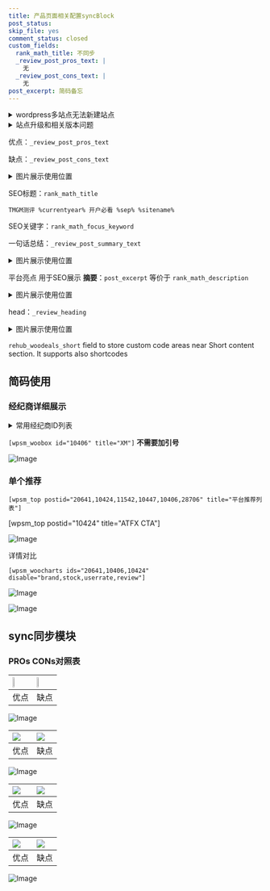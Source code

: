 ```yaml
---
title: 产品页面相关配置syncBlock
post_status: 
skip_file: yes
comment_status: closed
custom_fields:
  rank_math_title: 不同步
  _review_post_pros_text: |
    无
  _review_post_cons_text: |
    无
post_excerpt: 简码备忘
---
```

<details><summary>wordpress多站点无法新建站点</summary>

<li>和报错需要清理cookies一样的原因</li>
<li>wp-config.php里面<code>define( 'SUBDOMAIN_INSTALL', false );//子域名安装</code></li>
<li>新建子站点是用<code>define( 'SUBDOMAIN_INSTALL', true);//子域名安装</code> 完成以后，改成<code>false</code></li>
</details>

<details><summary>站点升级和相关版本问题</summary>

<p>wordpress：5.9.9
woocommerce：7.5.1
出现问题的地方：主题选项里面>><strong>Product layout >>compact style</strong></p>
<p>如何出现没有用过的字段 导致无法保存。先导出配置 然后进行修改，后面再次恢复即可。</p>
<p>出现部分字段无法显示时，需要返回默认布局后，对产品进行保存就好了。</p>
<p></p>
</details>

优点：`_review_post_pros_text`

缺点：`_review_post_cons_text`

<details><summary>图片展示使用位置</summary>

<img src="https://prod-files-secure.s3.us-west-2.amazonaws.com/39ed1227-6d7d-4570-be36-9ccd4a2c4241/f51d3d83-55d4-4bdf-9604-f37ec77ab556/Untitled.png?X-Amz-Algorithm=AWS4-HMAC-SHA256&X-Amz-Content-Sha256=UNSIGNED-PAYLOAD&X-Amz-Credential=ASIAZI2LB4662VNVB2LF%2F20250929%2Fus-west-2%2Fs3%2Faws4_request&X-Amz-Date=20250929T045519Z&X-Amz-Expires=3600&X-Amz-Security-Token=IQoJb3JpZ2luX2VjEEEaCXVzLXdlc3QtMiJGMEQCIAxN8QUbT4tUSZLlEj0%2F8SvFbOgoTwmz6TwIB%2BlWAaeQAiBvEjCwYzeJdYn7oUWgWv%2FXoqf7hrjXZ3LuoI1VS2HN9SqIBAjK%2F%2F%2F%2F%2F%2F%2F%2F%2F%2F8BEAAaDDYzNzQyMzE4MzgwNSIMSyfkMOupWglOdat6KtwDg0lfrztDEYzd3QWDnNwHJIkwiyANWXoG6phmIGJf0beehrL8ZpQ8rkO08%2FND5fw%2Fl%2FqOPkYssG18cIP2nW6KzT8tXJ5nwVYxPMBpj%2B0lPKqvTH%2BS%2FPcNIJOjCDvPAl00tVvWGoqwvW4iBtA19XbAqlj%2B9oYRlXZReSB%2B3I97hdgL1KcdcDuSBCLV3H2C2COcv5uYA8egqZcfAcTIXQgi0%2BENMLimNmT9IEIRHZK6tfbjItSV7J15DA5OnYKPmVetTfjanQpqff6jAZ0UACfLIgL2YfUBQa0Ir9EnyuNUmlX3eJ6TpVv0fNZbS%2FoDioK1uA%2BL3uePb1rXeDlUcK3FYlWts0vPVkbxM0GYR%2B7wypCojkvCFrUw4Q9YJKkPsBWFkkB3Xs7T1JqQ6LFVHzClBcHuLfxrGMRBETOnASWje8VakSHZSz07gW0B0OyCklYXUTyGeQ7FoxF4v9Vlkb8FwHicqsGaA75u1ZToeKduhjzYM9QV7P6MwYLnpWpc%2BvSOZLqHmwW65vjRvViPnKcYNSBeQbt0vh17bQcDDlnfQMaN6B7Jr229j7tI6JN2vgfrHDo9kqF4oYlJQS7lmBYBoqk0NzUFdGlPqNKuDvYTzg7b%2ByrhlAZ8tXk44pUwgKvnxgY6pgGYcCgwt0yQPB5uR6anlg8HNjbMTrg5qcaZZwjbC%2FmJspJuGcZ%2FSllA8WOU9xAX5xPabmmjm87nTppDpTvbkac%2B3r0QoQIT%2BzUh3zEv77K8aVPXSlHYuhdFHtSgyFZvVhrSOkiPDEjVEygg3lIGHl%2BBtOLWmGKLDQ%2F6SNK8PFINyrMErCbeiG1xhSbrgQT%2F4UG%2FQIBOXCZ3LJ8w%2FM2i3t0UD%2BS3afvt&X-Amz-Signature=76e08517afa3deaaae70639f0a99c26098d733e385e8ead7d4edf4e8297ed028&X-Amz-SignedHeaders=host&x-amz-checksum-mode=ENABLED&x-id=GetObject" alt="Image">
</details>

SEO标题：`rank_math_title`

`TMGM测评 %currentyear% 开户必看 %sep% %sitename%`

SEO关键字：`rank_math_focus_keyword`

一句话总结：`_review_post_summary_text`

<details><summary>图片展示使用位置</summary>

<img src="https://prod-files-secure.s3.us-west-2.amazonaws.com/39ed1227-6d7d-4570-be36-9ccd4a2c4241/4b96a922-296c-4f4e-8630-d1c870cbce01/Untitled.png?X-Amz-Algorithm=AWS4-HMAC-SHA256&X-Amz-Content-Sha256=UNSIGNED-PAYLOAD&X-Amz-Credential=ASIAZI2LB4665ML73H2E%2F20250929%2Fus-west-2%2Fs3%2Faws4_request&X-Amz-Date=20250929T045519Z&X-Amz-Expires=3600&X-Amz-Security-Token=IQoJb3JpZ2luX2VjEEEaCXVzLXdlc3QtMiJIMEYCIQCgnjVH%2FIpFX7GfE%2B5392%2FN5VRbuTbG6j3OXt7mkszrfgIhAJd%2BbsCUrqYQp6IlnZJgCSIVmkrZdCoIWAb6BsAk4xMZKogECMr%2F%2F%2F%2F%2F%2F%2F%2F%2F%2FwEQABoMNjM3NDIzMTgzODA1Igzo4UxVl0gTo2OY8x4q3AOi%2FVkGoXyb3OVZKbNQtJ9FtWBrpfz%2Bn3yWfcJdvXbHZoBJO5cAvXKJNwwZjqytqJUMvgQVVAIXz%2FCe2KoufGLNEwIYYvZh3hKA6PctcKozLrIdVNiv7UvBtx%2BPxUJXSwD4rQGewK9s%2BgMG8liO74nAtn%2B8n4CoE9JwXo58EdaVbfuTfBVbbthzjEG9VDd1M3x0yPKdutIlAIaRa3pJnCvLz0dMm%2BPX%2F9x8Mwm8XABHD%2Boip%2Ff%2FHIEX%2BRAuaq8SQqUY1G4q4qJHS2nFvkO%2Bs8i329ovCRQrD9tNkP6zDusv9oRIqEjBplCMGNs9Vk3Wzf8%2B5mKoNKhDict4Y4q1rddipzW781SA6JrzXWCyr132a9l%2Ba9me0joxDBrA4fLNX4SnX2FPSSu%2BgIMqWWZMr3NlHaU6I3GoiWvOHMO%2FNRTeTVMV7vZ9MloR3DGw4Xg6gbqTBs50%2B91dCCRwgKuWyGT9%2BjtvY4F3KGG0tgLtifiXEhOAYKsZEWhxB2WfR7%2FBWOSO2kEg5aQuChiD9qfCX8KbXme0ZmpH70UHbo18J7Z2KiyQTzcdzjBux7CyCi2SXklIpOK6d3en2jNu7Nx7yrWIqfdz7IIrQb4hy4q7kVtcU4ttpd6B7klV%2BJaTgzCwqufGBjqkAYAj9eXt1SKGvfR3o%2BGs6QmIpfrrsxxD4tlJtWow8yNhuZpys6iLDZ6xVBbrizYtEmIqyFREzRw8eGNHlejqwtOpnwIe5OICnFILmby8wLmnXZyJ%2BwsQP%2BlMj9m1w%2Bn8tRwBSGfN%2Bmb%2FbPs6zybOoWPJxG%2F0OAae7QZU9TECMGnqtSkHLahMHUOSHlBgPK80o%2FdQ6T%2BVQ0s9nmd3n6ZCmLlKrOwv&X-Amz-Signature=890d4471489c989f3d03c9ae36016e41eab78eace72d43eb9fc53d72f205965a&X-Amz-SignedHeaders=host&x-amz-checksum-mode=ENABLED&x-id=GetObject" alt="Image">
</details>

平台亮点 用于SEO展示 **摘要**：`post_excerpt`  等价于 `rank_math_description`

<details><summary>图片展示使用位置</summary>

<img src="https://prod-files-secure.s3.us-west-2.amazonaws.com/39ed1227-6d7d-4570-be36-9ccd4a2c4241/1ee11f63-b60a-4dfe-a7a7-d58ff23b5d88/Untitled.png?X-Amz-Algorithm=AWS4-HMAC-SHA256&X-Amz-Content-Sha256=UNSIGNED-PAYLOAD&X-Amz-Credential=ASIAZI2LB466SBGYCE4F%2F20250929%2Fus-west-2%2Fs3%2Faws4_request&X-Amz-Date=20250929T045520Z&X-Amz-Expires=3600&X-Amz-Security-Token=IQoJb3JpZ2luX2VjEEEaCXVzLXdlc3QtMiJHMEUCIQCGWVZQuEiM9KVdDPW7rdsDWDwiCGj6MGFAsaoZO%2FXumQIgTj0ynub5hVFBGbyrKKHJYdQvtWI6NEJonsDuHZNFKHYqiAQIyv%2F%2F%2F%2F%2F%2F%2F%2F%2F%2FARAAGgw2Mzc0MjMxODM4MDUiDPMfGPNUR0WyT59KACrcA8J6EZgOny0tMpTu9w1o2HhMzxYOHGwBpqNNb1%2BD2LfWY12qTPO4Ww4Wmn9RvjZujC7AiCmxPxrzxDhFLHpeZtcDA4TuwAGaV13tkOXWjG7Yjybk5RHkuK5f7072glJvdAbFvZirq2lNdsWWDo%2Bqyznq5%2BIhRa5VVDbnZIEDJk5zrxgZDwgigbjMFvlh4FgW8zMoz8ZOfJIsW3uatPJdmeBmXKyJFnfxNSjKrZcifdChnxnjRXDLx6hz6FttgYXU2G13RqYoHXc7FjxscdOh2lKnRRrauu9rfIAe1Mzvz5fOYCtZG4Mlq87ojrRUCPUkNhYRmHdlWi58EfjbO2zLxTIG5qH7nCj8ppS9U2VCH0yPjpiTVBOaUXI%2FRDJjLrHbnPtKQd84mBtia89aEYrBABTDVgetfwMauDKs3vQSoDtafVQlH8FjDfUZfwlfX2q5CEwFEzZJtqbJLARPzTlPGf0LSPHwf3NaUCFuLuO8DZxfb4b14d7tJoZfsC8nZp53LPnBE%2F3E15pGzdPy7tx%2FfsRwTW9pR87xtZP5Oss%2Fr4oc%2F%2FBjARA0lZpyf3t5PAGwZlwzD4ZapKA1HHJ5EsYR5F%2FwJ6N9OW8KH148inD8WeBSE9wTZaBDTnXqMWCwMI2r58YGOqUBZZTbgR4jCNhd8HKm1va2V%2BiXJK%2BZE0AFZHIHutvS%2FFhxJdKNRTLXKrob%2F%2B7lexaaW55T0izv8oQwXjj7VYmPlxQY3f0nrCa6CVDILBnwBaeTz%2F7KpWsr3ocQ6B%2FUYEjUW4WAuk3mUQmp6VBAXeR9hHL54nQhVTuuZv56sMhf3SCn5L%2F5u1OLNuCW6%2FUYhOCffzfQw9h%2Fk9fvEQo3%2F14PillrGQMK&X-Amz-Signature=6ab315e2f99e96edcf5221a3176e4e0fdc1d80ab19e419095aabbdfd443871cf&X-Amz-SignedHeaders=host&x-amz-checksum-mode=ENABLED&x-id=GetObject" alt="Image">
<img src="https://prod-files-secure.s3.us-west-2.amazonaws.com/39ed1227-6d7d-4570-be36-9ccd4a2c4241/ad4118b5-78d8-4fbe-801e-3b29b5d99c01/Untitled.png?X-Amz-Algorithm=AWS4-HMAC-SHA256&X-Amz-Content-Sha256=UNSIGNED-PAYLOAD&X-Amz-Credential=ASIAZI2LB466SBGYCE4F%2F20250929%2Fus-west-2%2Fs3%2Faws4_request&X-Amz-Date=20250929T045520Z&X-Amz-Expires=3600&X-Amz-Security-Token=IQoJb3JpZ2luX2VjEEEaCXVzLXdlc3QtMiJHMEUCIQCGWVZQuEiM9KVdDPW7rdsDWDwiCGj6MGFAsaoZO%2FXumQIgTj0ynub5hVFBGbyrKKHJYdQvtWI6NEJonsDuHZNFKHYqiAQIyv%2F%2F%2F%2F%2F%2F%2F%2F%2F%2FARAAGgw2Mzc0MjMxODM4MDUiDPMfGPNUR0WyT59KACrcA8J6EZgOny0tMpTu9w1o2HhMzxYOHGwBpqNNb1%2BD2LfWY12qTPO4Ww4Wmn9RvjZujC7AiCmxPxrzxDhFLHpeZtcDA4TuwAGaV13tkOXWjG7Yjybk5RHkuK5f7072glJvdAbFvZirq2lNdsWWDo%2Bqyznq5%2BIhRa5VVDbnZIEDJk5zrxgZDwgigbjMFvlh4FgW8zMoz8ZOfJIsW3uatPJdmeBmXKyJFnfxNSjKrZcifdChnxnjRXDLx6hz6FttgYXU2G13RqYoHXc7FjxscdOh2lKnRRrauu9rfIAe1Mzvz5fOYCtZG4Mlq87ojrRUCPUkNhYRmHdlWi58EfjbO2zLxTIG5qH7nCj8ppS9U2VCH0yPjpiTVBOaUXI%2FRDJjLrHbnPtKQd84mBtia89aEYrBABTDVgetfwMauDKs3vQSoDtafVQlH8FjDfUZfwlfX2q5CEwFEzZJtqbJLARPzTlPGf0LSPHwf3NaUCFuLuO8DZxfb4b14d7tJoZfsC8nZp53LPnBE%2F3E15pGzdPy7tx%2FfsRwTW9pR87xtZP5Oss%2Fr4oc%2F%2FBjARA0lZpyf3t5PAGwZlwzD4ZapKA1HHJ5EsYR5F%2FwJ6N9OW8KH148inD8WeBSE9wTZaBDTnXqMWCwMI2r58YGOqUBZZTbgR4jCNhd8HKm1va2V%2BiXJK%2BZE0AFZHIHutvS%2FFhxJdKNRTLXKrob%2F%2B7lexaaW55T0izv8oQwXjj7VYmPlxQY3f0nrCa6CVDILBnwBaeTz%2F7KpWsr3ocQ6B%2FUYEjUW4WAuk3mUQmp6VBAXeR9hHL54nQhVTuuZv56sMhf3SCn5L%2F5u1OLNuCW6%2FUYhOCffzfQw9h%2Fk9fvEQo3%2F14PillrGQMK&X-Amz-Signature=a41095caf1eaa187f84cfbd97f848b57af6f9661baf1c5b1ec29c5331c67e751&X-Amz-SignedHeaders=host&x-amz-checksum-mode=ENABLED&x-id=GetObject" alt="Image">
<img src="https://prod-files-secure.s3.us-west-2.amazonaws.com/39ed1227-6d7d-4570-be36-9ccd4a2c4241/a38cf7c9-a79c-4b64-9e94-13589fe0758b/Untitled.png?X-Amz-Algorithm=AWS4-HMAC-SHA256&X-Amz-Content-Sha256=UNSIGNED-PAYLOAD&X-Amz-Credential=ASIAZI2LB466SBGYCE4F%2F20250929%2Fus-west-2%2Fs3%2Faws4_request&X-Amz-Date=20250929T045520Z&X-Amz-Expires=3600&X-Amz-Security-Token=IQoJb3JpZ2luX2VjEEEaCXVzLXdlc3QtMiJHMEUCIQCGWVZQuEiM9KVdDPW7rdsDWDwiCGj6MGFAsaoZO%2FXumQIgTj0ynub5hVFBGbyrKKHJYdQvtWI6NEJonsDuHZNFKHYqiAQIyv%2F%2F%2F%2F%2F%2F%2F%2F%2F%2FARAAGgw2Mzc0MjMxODM4MDUiDPMfGPNUR0WyT59KACrcA8J6EZgOny0tMpTu9w1o2HhMzxYOHGwBpqNNb1%2BD2LfWY12qTPO4Ww4Wmn9RvjZujC7AiCmxPxrzxDhFLHpeZtcDA4TuwAGaV13tkOXWjG7Yjybk5RHkuK5f7072glJvdAbFvZirq2lNdsWWDo%2Bqyznq5%2BIhRa5VVDbnZIEDJk5zrxgZDwgigbjMFvlh4FgW8zMoz8ZOfJIsW3uatPJdmeBmXKyJFnfxNSjKrZcifdChnxnjRXDLx6hz6FttgYXU2G13RqYoHXc7FjxscdOh2lKnRRrauu9rfIAe1Mzvz5fOYCtZG4Mlq87ojrRUCPUkNhYRmHdlWi58EfjbO2zLxTIG5qH7nCj8ppS9U2VCH0yPjpiTVBOaUXI%2FRDJjLrHbnPtKQd84mBtia89aEYrBABTDVgetfwMauDKs3vQSoDtafVQlH8FjDfUZfwlfX2q5CEwFEzZJtqbJLARPzTlPGf0LSPHwf3NaUCFuLuO8DZxfb4b14d7tJoZfsC8nZp53LPnBE%2F3E15pGzdPy7tx%2FfsRwTW9pR87xtZP5Oss%2Fr4oc%2F%2FBjARA0lZpyf3t5PAGwZlwzD4ZapKA1HHJ5EsYR5F%2FwJ6N9OW8KH148inD8WeBSE9wTZaBDTnXqMWCwMI2r58YGOqUBZZTbgR4jCNhd8HKm1va2V%2BiXJK%2BZE0AFZHIHutvS%2FFhxJdKNRTLXKrob%2F%2B7lexaaW55T0izv8oQwXjj7VYmPlxQY3f0nrCa6CVDILBnwBaeTz%2F7KpWsr3ocQ6B%2FUYEjUW4WAuk3mUQmp6VBAXeR9hHL54nQhVTuuZv56sMhf3SCn5L%2F5u1OLNuCW6%2FUYhOCffzfQw9h%2Fk9fvEQo3%2F14PillrGQMK&X-Amz-Signature=78740a456d07d6f33d00beda15874d6b38a92fe12f4af43a668db0e046502460&X-Amz-SignedHeaders=host&x-amz-checksum-mode=ENABLED&x-id=GetObject" alt="Image">
<img src="https://prod-files-secure.s3.us-west-2.amazonaws.com/39ed1227-6d7d-4570-be36-9ccd4a2c4241/7da6fc1e-d2ac-42ae-8c75-cb5749aa18f6/Untitled.png?X-Amz-Algorithm=AWS4-HMAC-SHA256&X-Amz-Content-Sha256=UNSIGNED-PAYLOAD&X-Amz-Credential=ASIAZI2LB466SBGYCE4F%2F20250929%2Fus-west-2%2Fs3%2Faws4_request&X-Amz-Date=20250929T045520Z&X-Amz-Expires=3600&X-Amz-Security-Token=IQoJb3JpZ2luX2VjEEEaCXVzLXdlc3QtMiJHMEUCIQCGWVZQuEiM9KVdDPW7rdsDWDwiCGj6MGFAsaoZO%2FXumQIgTj0ynub5hVFBGbyrKKHJYdQvtWI6NEJonsDuHZNFKHYqiAQIyv%2F%2F%2F%2F%2F%2F%2F%2F%2F%2FARAAGgw2Mzc0MjMxODM4MDUiDPMfGPNUR0WyT59KACrcA8J6EZgOny0tMpTu9w1o2HhMzxYOHGwBpqNNb1%2BD2LfWY12qTPO4Ww4Wmn9RvjZujC7AiCmxPxrzxDhFLHpeZtcDA4TuwAGaV13tkOXWjG7Yjybk5RHkuK5f7072glJvdAbFvZirq2lNdsWWDo%2Bqyznq5%2BIhRa5VVDbnZIEDJk5zrxgZDwgigbjMFvlh4FgW8zMoz8ZOfJIsW3uatPJdmeBmXKyJFnfxNSjKrZcifdChnxnjRXDLx6hz6FttgYXU2G13RqYoHXc7FjxscdOh2lKnRRrauu9rfIAe1Mzvz5fOYCtZG4Mlq87ojrRUCPUkNhYRmHdlWi58EfjbO2zLxTIG5qH7nCj8ppS9U2VCH0yPjpiTVBOaUXI%2FRDJjLrHbnPtKQd84mBtia89aEYrBABTDVgetfwMauDKs3vQSoDtafVQlH8FjDfUZfwlfX2q5CEwFEzZJtqbJLARPzTlPGf0LSPHwf3NaUCFuLuO8DZxfb4b14d7tJoZfsC8nZp53LPnBE%2F3E15pGzdPy7tx%2FfsRwTW9pR87xtZP5Oss%2Fr4oc%2F%2FBjARA0lZpyf3t5PAGwZlwzD4ZapKA1HHJ5EsYR5F%2FwJ6N9OW8KH148inD8WeBSE9wTZaBDTnXqMWCwMI2r58YGOqUBZZTbgR4jCNhd8HKm1va2V%2BiXJK%2BZE0AFZHIHutvS%2FFhxJdKNRTLXKrob%2F%2B7lexaaW55T0izv8oQwXjj7VYmPlxQY3f0nrCa6CVDILBnwBaeTz%2F7KpWsr3ocQ6B%2FUYEjUW4WAuk3mUQmp6VBAXeR9hHL54nQhVTuuZv56sMhf3SCn5L%2F5u1OLNuCW6%2FUYhOCffzfQw9h%2Fk9fvEQo3%2F14PillrGQMK&X-Amz-Signature=83ce0061e6bd1a62e7240538f9fa576b2df846bb1891ea28dd28c1139e261ef8&X-Amz-SignedHeaders=host&x-amz-checksum-mode=ENABLED&x-id=GetObject" alt="Image">
<img src="https://prod-files-secure.s3.us-west-2.amazonaws.com/39ed1227-6d7d-4570-be36-9ccd4a2c4241/7e97f40a-eaee-47f5-b2f9-475f96808fa7/Untitled.png?X-Amz-Algorithm=AWS4-HMAC-SHA256&X-Amz-Content-Sha256=UNSIGNED-PAYLOAD&X-Amz-Credential=ASIAZI2LB466SBGYCE4F%2F20250929%2Fus-west-2%2Fs3%2Faws4_request&X-Amz-Date=20250929T045520Z&X-Amz-Expires=3600&X-Amz-Security-Token=IQoJb3JpZ2luX2VjEEEaCXVzLXdlc3QtMiJHMEUCIQCGWVZQuEiM9KVdDPW7rdsDWDwiCGj6MGFAsaoZO%2FXumQIgTj0ynub5hVFBGbyrKKHJYdQvtWI6NEJonsDuHZNFKHYqiAQIyv%2F%2F%2F%2F%2F%2F%2F%2F%2F%2FARAAGgw2Mzc0MjMxODM4MDUiDPMfGPNUR0WyT59KACrcA8J6EZgOny0tMpTu9w1o2HhMzxYOHGwBpqNNb1%2BD2LfWY12qTPO4Ww4Wmn9RvjZujC7AiCmxPxrzxDhFLHpeZtcDA4TuwAGaV13tkOXWjG7Yjybk5RHkuK5f7072glJvdAbFvZirq2lNdsWWDo%2Bqyznq5%2BIhRa5VVDbnZIEDJk5zrxgZDwgigbjMFvlh4FgW8zMoz8ZOfJIsW3uatPJdmeBmXKyJFnfxNSjKrZcifdChnxnjRXDLx6hz6FttgYXU2G13RqYoHXc7FjxscdOh2lKnRRrauu9rfIAe1Mzvz5fOYCtZG4Mlq87ojrRUCPUkNhYRmHdlWi58EfjbO2zLxTIG5qH7nCj8ppS9U2VCH0yPjpiTVBOaUXI%2FRDJjLrHbnPtKQd84mBtia89aEYrBABTDVgetfwMauDKs3vQSoDtafVQlH8FjDfUZfwlfX2q5CEwFEzZJtqbJLARPzTlPGf0LSPHwf3NaUCFuLuO8DZxfb4b14d7tJoZfsC8nZp53LPnBE%2F3E15pGzdPy7tx%2FfsRwTW9pR87xtZP5Oss%2Fr4oc%2F%2FBjARA0lZpyf3t5PAGwZlwzD4ZapKA1HHJ5EsYR5F%2FwJ6N9OW8KH148inD8WeBSE9wTZaBDTnXqMWCwMI2r58YGOqUBZZTbgR4jCNhd8HKm1va2V%2BiXJK%2BZE0AFZHIHutvS%2FFhxJdKNRTLXKrob%2F%2B7lexaaW55T0izv8oQwXjj7VYmPlxQY3f0nrCa6CVDILBnwBaeTz%2F7KpWsr3ocQ6B%2FUYEjUW4WAuk3mUQmp6VBAXeR9hHL54nQhVTuuZv56sMhf3SCn5L%2F5u1OLNuCW6%2FUYhOCffzfQw9h%2Fk9fvEQo3%2F14PillrGQMK&X-Amz-Signature=1070804413a73d132b013a9f8ac27d808a6c1c2326daa21f03f9daf9e565bb43&X-Amz-SignedHeaders=host&x-amz-checksum-mode=ENABLED&x-id=GetObject" alt="Image">
</details>

head：`_review_heading`

<details><summary>图片展示使用位置</summary>

<img src="https://prod-files-secure.s3.us-west-2.amazonaws.com/39ed1227-6d7d-4570-be36-9ccd4a2c4241/3a4650ad-9887-415c-889a-edd51fa54f27/Untitled.png?X-Amz-Algorithm=AWS4-HMAC-SHA256&X-Amz-Content-Sha256=UNSIGNED-PAYLOAD&X-Amz-Credential=ASIAZI2LB466SYADSBT2%2F20250929%2Fus-west-2%2Fs3%2Faws4_request&X-Amz-Date=20250929T045523Z&X-Amz-Expires=3600&X-Amz-Security-Token=IQoJb3JpZ2luX2VjEEEaCXVzLXdlc3QtMiJIMEYCIQDzAd1Z7EQ4ycdZTf%2F3t6OjmtAlzcWNzRNe8iwU7iePUwIhAPpTacRNUrzXfAKbe4KtaxBSVM0LdSPWLl3dLr0MjJnjKogECMr%2F%2F%2F%2F%2F%2F%2F%2F%2F%2FwEQABoMNjM3NDIzMTgzODA1Igy5K%2B4HMisT5sipvacq3APsKWDMJL0nJS%2FEJD7ueDtjfy4NJlAMKdO2rV4VFSKGeOMSjDxwA09h5mu%2FmNd4AFLrGgKA6MU6qGER9Wc66LQ7Xx7vwR9TQB4g0%2B2XtiQL1CmTpj%2FU0HICfUMf4vqS8wp1h8K5LUuhKVXe%2Be9LwrvRxyqrpzBDtb6Tp7OFz4BHAjmomUBJoQO3QVigU5Jngp%2B2PoaRCvMHrTyfyRtF6APM872Lz5pcn6BpdRTCz0l7fBZUnmLXeChOoFHDNykHwGjkROxGv3dPpNciG%2Fc%2BAe%2F5o90wPnY81h%2BiTbyfSEs%2BjmijDycZP7sKogl3n65p%2FmKb0PjIUtvnK2MgLbMEkdPjQZyYUmb1ZjH4zXgtKOBQiX683FByWbIDoe53jsnxhrEj%2BP8TXxglPcih6eQAw11RmL9L8hwPNCMRJx9eNzcYpDohYgv71emXZXBX9R1to1MjWpHPK%2FmM8sF4%2Byu%2BXEDTLtExSORd9rutimS6f8KQ9W9RrposlD2zLRAGB3pYEc%2BsBZ3uJfEP4RzOUnyqFojL5BdsuvF1kIe%2BItkEtSCh8SXdPM1CIYS2E59jxyFOcIDwHPMiPCkXo3QoijOCs1yu22EgMSP%2BiGYquyQcb2bSW0RWGUdbp3JKZLO44jCLq%2BfGBjqkARs0oHiaUVionc%2FFO%2B86gsp2rKG3d1FbS%2FQcrox4v7HO2s1J4L2MhCRAgceMTyzPW9LYQN8BzsNc9TWrZK7ImKFFFa8cpagMjxWxGloyNi0gLbeFmut%2BEMNTOVSxK8Xneaih04MyaVogSIQviviaZAIk5kl3PoZeh3sEzUZ9bOTK%2FW%2BL5ATXOFKF%2BtmZF%2F36ISkpeKo5OR0ZvR3OzRcMHizMgCb7&X-Amz-Signature=f544936a40a282b9f9772e0b5c8b0486ae3335b74f3dc23ddd47bdb8b336d823&X-Amz-SignedHeaders=host&x-amz-checksum-mode=ENABLED&x-id=GetObject" alt="Image">
</details>

`rehub_woodeals_short`	field to store custom code areas near Short content section. It supports also shortcodes



## 简码使用

### 经纪商详细展示

<details><summary>常用经纪商ID列表</summary>

<pre><code class="php">嘉盛 ===> 20641  [wpsm_woobox id="20641" title="嘉盛"]
易信easymarkets ===> 11542  [wpsm_woobox id="11542" title="易信easymarkets"]
ATFX外汇 ===> 10424  [wpsm_woobox id="10424" title="ATFX"]
XM ===> 10406  [wpsm_woobox id="10406" title="XM"]
TMGM ===> 29622  [wpsm_woobox id="29622" title="TMGM"]
HYCM ===> 10447  [wpsm_woobox id="10447" title="HYCM"]
fpmarkets澳福外汇 ===> 20639  [wpsm_woobox id="20639" title="fpmarkets澳福外汇"]</code></pre>
</details>

`[wpsm_woobox id="10406" title="XM"]` **不需要加引号**

![Image](https://prod-files-secure.s3.us-west-2.amazonaws.com/39ed1227-6d7d-4570-be36-9ccd4a2c4241/4f898f9d-0fa7-4e43-acd3-ac6bc7be575a/Untitled.png?X-Amz-Algorithm=AWS4-HMAC-SHA256&X-Amz-Content-Sha256=UNSIGNED-PAYLOAD&X-Amz-Credential=ASIAZI2LB4662TRPRRCA%2F20250929%2Fus-west-2%2Fs3%2Faws4_request&X-Amz-Date=20250929T045517Z&X-Amz-Expires=3600&X-Amz-Security-Token=IQoJb3JpZ2luX2VjEEEaCXVzLXdlc3QtMiJGMEQCIA12Jo2kHzOql2q9M%2BuNDevfkFXWM1WtpUrzaNyWzyHuAiBD1JxmdyWSA1j4rVlQrmLyEC9ehAD5RTXWQj2rttqEvSqIBAjK%2F%2F%2F%2F%2F%2F%2F%2F%2F%2F8BEAAaDDYzNzQyMzE4MzgwNSIM99SrvDJZkuAgAEaJKtwD2TEyp4q2CBxsY7%2BqY074F11ex%2FXMoeWdEz35MKtT55dd6YkCXjpKnrPRo3ubo9Bhwa6pnxgA%2BvvZeG7rE6Fx0KyaRYAneOaPsjRMQeoo1NCeGuBYcvfvvukOrXDo1UsuvL2lf0A%2FHbdi953qc3Z%2By1f3Rubhd4fxlO%2FqbNG0dzbq%2BGkwSnojzvOk7oTganvnVRXxsr7FeJCR6II1H7fRnjLFZ7r9KWHkSsKMn5sjnkscBzONX%2FzbgfJtfKpmmlgH%2FaCeg8f2m8CCX%2BVQ3ozyFrrbU4dszbTAK%2BuZgCRsdYmuX1Hm5ChRI%2FReEt6QwBclzUe0DaAXf2DEokdUlYoHAJzg6F2OyGlG5gL5FI5rXyJQCJLYcinDXRQQHXMkvUh818hDzIm%2FXRf22uZIZUuh%2B6TkB%2BZGnBWVkhoqqgNWFLeWEGrlg0sZHS8l5AIbalquFEwRUJfeB9SDPNhQlZDiDLLlNgnEZe4TYiG6AS%2BvoyeXsXUAqUQlyTtBYZJfbDEdteWpP17Dmt6gziulGYI%2FSdGbFSGqz8%2FL3DwyYBdZ3xjCZP6TKn0TixZXxL3oIvYte2rRqck5dOmvjlXHVQsH%2FUiCum%2BwiBv2DmtXzfnxwiY1o7WSyZyNABtkBqwwuKvnxgY6pgERTEmj%2BGmRhZQb0nCjAFaUF%2FDatohnkl66v%2FF8OvOAinfKq5Wnn64i9%2FF%2F%2F9ai4rPVqHh8YaNvyV4CcK8CQ6Sjxbq7DQzkHbfenGMUQFoOvjF%2BUUniQBNRE6JD83IO%2BSs1Mrn5EbGJKK3ZKPE8GS49GW0h43sXDvEULUlCF3SOPyUzvMithWN8611pDk8EIiKQldOrdzmHmE7Y16kPtPlZ06z4iMOx&X-Amz-Signature=a2ec18686514afaff6836e12d5c0574b1b369a60ca8beb446b123183acbabd4c&X-Amz-SignedHeaders=host&x-amz-checksum-mode=ENABLED&x-id=GetObject)

### 单个推荐
`[wpsm_top postid="20641,10424,11542,10447,10406,28706" title="平台推荐列表"]`

[wpsm_top postid="10424" title="ATFX CTA"]

![Image](https://prod-files-secure.s3.us-west-2.amazonaws.com/39ed1227-6d7d-4570-be36-9ccd4a2c4241/5ac620dc-51a8-48b6-b55d-91f47299193c/Untitled.png?X-Amz-Algorithm=AWS4-HMAC-SHA256&X-Amz-Content-Sha256=UNSIGNED-PAYLOAD&X-Amz-Credential=ASIAZI2LB4662TRPRRCA%2F20250929%2Fus-west-2%2Fs3%2Faws4_request&X-Amz-Date=20250929T045517Z&X-Amz-Expires=3600&X-Amz-Security-Token=IQoJb3JpZ2luX2VjEEEaCXVzLXdlc3QtMiJGMEQCIA12Jo2kHzOql2q9M%2BuNDevfkFXWM1WtpUrzaNyWzyHuAiBD1JxmdyWSA1j4rVlQrmLyEC9ehAD5RTXWQj2rttqEvSqIBAjK%2F%2F%2F%2F%2F%2F%2F%2F%2F%2F8BEAAaDDYzNzQyMzE4MzgwNSIM99SrvDJZkuAgAEaJKtwD2TEyp4q2CBxsY7%2BqY074F11ex%2FXMoeWdEz35MKtT55dd6YkCXjpKnrPRo3ubo9Bhwa6pnxgA%2BvvZeG7rE6Fx0KyaRYAneOaPsjRMQeoo1NCeGuBYcvfvvukOrXDo1UsuvL2lf0A%2FHbdi953qc3Z%2By1f3Rubhd4fxlO%2FqbNG0dzbq%2BGkwSnojzvOk7oTganvnVRXxsr7FeJCR6II1H7fRnjLFZ7r9KWHkSsKMn5sjnkscBzONX%2FzbgfJtfKpmmlgH%2FaCeg8f2m8CCX%2BVQ3ozyFrrbU4dszbTAK%2BuZgCRsdYmuX1Hm5ChRI%2FReEt6QwBclzUe0DaAXf2DEokdUlYoHAJzg6F2OyGlG5gL5FI5rXyJQCJLYcinDXRQQHXMkvUh818hDzIm%2FXRf22uZIZUuh%2B6TkB%2BZGnBWVkhoqqgNWFLeWEGrlg0sZHS8l5AIbalquFEwRUJfeB9SDPNhQlZDiDLLlNgnEZe4TYiG6AS%2BvoyeXsXUAqUQlyTtBYZJfbDEdteWpP17Dmt6gziulGYI%2FSdGbFSGqz8%2FL3DwyYBdZ3xjCZP6TKn0TixZXxL3oIvYte2rRqck5dOmvjlXHVQsH%2FUiCum%2BwiBv2DmtXzfnxwiY1o7WSyZyNABtkBqwwuKvnxgY6pgERTEmj%2BGmRhZQb0nCjAFaUF%2FDatohnkl66v%2FF8OvOAinfKq5Wnn64i9%2FF%2F%2F9ai4rPVqHh8YaNvyV4CcK8CQ6Sjxbq7DQzkHbfenGMUQFoOvjF%2BUUniQBNRE6JD83IO%2BSs1Mrn5EbGJKK3ZKPE8GS49GW0h43sXDvEULUlCF3SOPyUzvMithWN8611pDk8EIiKQldOrdzmHmE7Y16kPtPlZ06z4iMOx&X-Amz-Signature=829340ffbd21e321d194f6c67c5b0349900dfcd9dbf4df4bff09c7f909fff897&X-Amz-SignedHeaders=host&x-amz-checksum-mode=ENABLED&x-id=GetObject)

详情对比

`[wpsm_woocharts ids="20641,10406,10424" disable="brand,stock,userrate,review"]`

![Image](https://prod-files-secure.s3.us-west-2.amazonaws.com/39ed1227-6d7d-4570-be36-9ccd4a2c4241/bf3ba45f-b9f3-4295-8aef-b4a495fd25f4/Untitled.png?X-Amz-Algorithm=AWS4-HMAC-SHA256&X-Amz-Content-Sha256=UNSIGNED-PAYLOAD&X-Amz-Credential=ASIAZI2LB4662TRPRRCA%2F20250929%2Fus-west-2%2Fs3%2Faws4_request&X-Amz-Date=20250929T045517Z&X-Amz-Expires=3600&X-Amz-Security-Token=IQoJb3JpZ2luX2VjEEEaCXVzLXdlc3QtMiJGMEQCIA12Jo2kHzOql2q9M%2BuNDevfkFXWM1WtpUrzaNyWzyHuAiBD1JxmdyWSA1j4rVlQrmLyEC9ehAD5RTXWQj2rttqEvSqIBAjK%2F%2F%2F%2F%2F%2F%2F%2F%2F%2F8BEAAaDDYzNzQyMzE4MzgwNSIM99SrvDJZkuAgAEaJKtwD2TEyp4q2CBxsY7%2BqY074F11ex%2FXMoeWdEz35MKtT55dd6YkCXjpKnrPRo3ubo9Bhwa6pnxgA%2BvvZeG7rE6Fx0KyaRYAneOaPsjRMQeoo1NCeGuBYcvfvvukOrXDo1UsuvL2lf0A%2FHbdi953qc3Z%2By1f3Rubhd4fxlO%2FqbNG0dzbq%2BGkwSnojzvOk7oTganvnVRXxsr7FeJCR6II1H7fRnjLFZ7r9KWHkSsKMn5sjnkscBzONX%2FzbgfJtfKpmmlgH%2FaCeg8f2m8CCX%2BVQ3ozyFrrbU4dszbTAK%2BuZgCRsdYmuX1Hm5ChRI%2FReEt6QwBclzUe0DaAXf2DEokdUlYoHAJzg6F2OyGlG5gL5FI5rXyJQCJLYcinDXRQQHXMkvUh818hDzIm%2FXRf22uZIZUuh%2B6TkB%2BZGnBWVkhoqqgNWFLeWEGrlg0sZHS8l5AIbalquFEwRUJfeB9SDPNhQlZDiDLLlNgnEZe4TYiG6AS%2BvoyeXsXUAqUQlyTtBYZJfbDEdteWpP17Dmt6gziulGYI%2FSdGbFSGqz8%2FL3DwyYBdZ3xjCZP6TKn0TixZXxL3oIvYte2rRqck5dOmvjlXHVQsH%2FUiCum%2BwiBv2DmtXzfnxwiY1o7WSyZyNABtkBqwwuKvnxgY6pgERTEmj%2BGmRhZQb0nCjAFaUF%2FDatohnkl66v%2FF8OvOAinfKq5Wnn64i9%2FF%2F%2F9ai4rPVqHh8YaNvyV4CcK8CQ6Sjxbq7DQzkHbfenGMUQFoOvjF%2BUUniQBNRE6JD83IO%2BSs1Mrn5EbGJKK3ZKPE8GS49GW0h43sXDvEULUlCF3SOPyUzvMithWN8611pDk8EIiKQldOrdzmHmE7Y16kPtPlZ06z4iMOx&X-Amz-Signature=ec161c4f4bd880944adf7071571f35bfd283d40ba6ef5433aa06524eff74806a&X-Amz-SignedHeaders=host&x-amz-checksum-mode=ENABLED&x-id=GetObject)

![Image](https://prod-files-secure.s3.us-west-2.amazonaws.com/39ed1227-6d7d-4570-be36-9ccd4a2c4241/30bc56ef-f383-4b48-9768-2ebc9e436ec0/Untitled.png?X-Amz-Algorithm=AWS4-HMAC-SHA256&X-Amz-Content-Sha256=UNSIGNED-PAYLOAD&X-Amz-Credential=ASIAZI2LB4662TRPRRCA%2F20250929%2Fus-west-2%2Fs3%2Faws4_request&X-Amz-Date=20250929T045517Z&X-Amz-Expires=3600&X-Amz-Security-Token=IQoJb3JpZ2luX2VjEEEaCXVzLXdlc3QtMiJGMEQCIA12Jo2kHzOql2q9M%2BuNDevfkFXWM1WtpUrzaNyWzyHuAiBD1JxmdyWSA1j4rVlQrmLyEC9ehAD5RTXWQj2rttqEvSqIBAjK%2F%2F%2F%2F%2F%2F%2F%2F%2F%2F8BEAAaDDYzNzQyMzE4MzgwNSIM99SrvDJZkuAgAEaJKtwD2TEyp4q2CBxsY7%2BqY074F11ex%2FXMoeWdEz35MKtT55dd6YkCXjpKnrPRo3ubo9Bhwa6pnxgA%2BvvZeG7rE6Fx0KyaRYAneOaPsjRMQeoo1NCeGuBYcvfvvukOrXDo1UsuvL2lf0A%2FHbdi953qc3Z%2By1f3Rubhd4fxlO%2FqbNG0dzbq%2BGkwSnojzvOk7oTganvnVRXxsr7FeJCR6II1H7fRnjLFZ7r9KWHkSsKMn5sjnkscBzONX%2FzbgfJtfKpmmlgH%2FaCeg8f2m8CCX%2BVQ3ozyFrrbU4dszbTAK%2BuZgCRsdYmuX1Hm5ChRI%2FReEt6QwBclzUe0DaAXf2DEokdUlYoHAJzg6F2OyGlG5gL5FI5rXyJQCJLYcinDXRQQHXMkvUh818hDzIm%2FXRf22uZIZUuh%2B6TkB%2BZGnBWVkhoqqgNWFLeWEGrlg0sZHS8l5AIbalquFEwRUJfeB9SDPNhQlZDiDLLlNgnEZe4TYiG6AS%2BvoyeXsXUAqUQlyTtBYZJfbDEdteWpP17Dmt6gziulGYI%2FSdGbFSGqz8%2FL3DwyYBdZ3xjCZP6TKn0TixZXxL3oIvYte2rRqck5dOmvjlXHVQsH%2FUiCum%2BwiBv2DmtXzfnxwiY1o7WSyZyNABtkBqwwuKvnxgY6pgERTEmj%2BGmRhZQb0nCjAFaUF%2FDatohnkl66v%2FF8OvOAinfKq5Wnn64i9%2FF%2F%2F9ai4rPVqHh8YaNvyV4CcK8CQ6Sjxbq7DQzkHbfenGMUQFoOvjF%2BUUniQBNRE6JD83IO%2BSs1Mrn5EbGJKK3ZKPE8GS49GW0h43sXDvEULUlCF3SOPyUzvMithWN8611pDk8EIiKQldOrdzmHmE7Y16kPtPlZ06z4iMOx&X-Amz-Signature=07ec835610c737b16412379516dd2d73ecbdbf7760aed268ae20fa4ee5690732&X-Amz-SignedHeaders=host&x-amz-checksum-mode=ENABLED&x-id=GetObject)

## sync同步模块

### PROs CONs对照表

| <img src="https://cdn.ifttt.fun/gh/jarlin8/OSS@main/icons/customize/pros.svg" height="auto" width="37.3%"> | <img src="https://cdn.ifttt.fun/gh/jarlin8/OSS@main/icons/customize/cons.svg" height="auto" width="28.8%"> |
| :--- | :--- |
| 优点 | 缺点 |

![Image](https://prod-files-secure.s3.us-west-2.amazonaws.com/39ed1227-6d7d-4570-be36-9ccd4a2c4241/8742b755-dfb5-4004-9a5f-d6e561664bd8/Untitled.png?X-Amz-Algorithm=AWS4-HMAC-SHA256&X-Amz-Content-Sha256=UNSIGNED-PAYLOAD&X-Amz-Credential=ASIAZI2LB4662TRPRRCA%2F20250929%2Fus-west-2%2Fs3%2Faws4_request&X-Amz-Date=20250929T045517Z&X-Amz-Expires=3600&X-Amz-Security-Token=IQoJb3JpZ2luX2VjEEEaCXVzLXdlc3QtMiJGMEQCIA12Jo2kHzOql2q9M%2BuNDevfkFXWM1WtpUrzaNyWzyHuAiBD1JxmdyWSA1j4rVlQrmLyEC9ehAD5RTXWQj2rttqEvSqIBAjK%2F%2F%2F%2F%2F%2F%2F%2F%2F%2F8BEAAaDDYzNzQyMzE4MzgwNSIM99SrvDJZkuAgAEaJKtwD2TEyp4q2CBxsY7%2BqY074F11ex%2FXMoeWdEz35MKtT55dd6YkCXjpKnrPRo3ubo9Bhwa6pnxgA%2BvvZeG7rE6Fx0KyaRYAneOaPsjRMQeoo1NCeGuBYcvfvvukOrXDo1UsuvL2lf0A%2FHbdi953qc3Z%2By1f3Rubhd4fxlO%2FqbNG0dzbq%2BGkwSnojzvOk7oTganvnVRXxsr7FeJCR6II1H7fRnjLFZ7r9KWHkSsKMn5sjnkscBzONX%2FzbgfJtfKpmmlgH%2FaCeg8f2m8CCX%2BVQ3ozyFrrbU4dszbTAK%2BuZgCRsdYmuX1Hm5ChRI%2FReEt6QwBclzUe0DaAXf2DEokdUlYoHAJzg6F2OyGlG5gL5FI5rXyJQCJLYcinDXRQQHXMkvUh818hDzIm%2FXRf22uZIZUuh%2B6TkB%2BZGnBWVkhoqqgNWFLeWEGrlg0sZHS8l5AIbalquFEwRUJfeB9SDPNhQlZDiDLLlNgnEZe4TYiG6AS%2BvoyeXsXUAqUQlyTtBYZJfbDEdteWpP17Dmt6gziulGYI%2FSdGbFSGqz8%2FL3DwyYBdZ3xjCZP6TKn0TixZXxL3oIvYte2rRqck5dOmvjlXHVQsH%2FUiCum%2BwiBv2DmtXzfnxwiY1o7WSyZyNABtkBqwwuKvnxgY6pgERTEmj%2BGmRhZQb0nCjAFaUF%2FDatohnkl66v%2FF8OvOAinfKq5Wnn64i9%2FF%2F%2F9ai4rPVqHh8YaNvyV4CcK8CQ6Sjxbq7DQzkHbfenGMUQFoOvjF%2BUUniQBNRE6JD83IO%2BSs1Mrn5EbGJKK3ZKPE8GS49GW0h43sXDvEULUlCF3SOPyUzvMithWN8611pDk8EIiKQldOrdzmHmE7Y16kPtPlZ06z4iMOx&X-Amz-Signature=bd5221ecdba007506eb1d238ccaa1f90851c4738f5eb815e4ef87c2def7836f3&X-Amz-SignedHeaders=host&x-amz-checksum-mode=ENABLED&x-id=GetObject)

| <img src="https://cdn.ifttt.fun/gh/jarlin8/OSS@main/icons/customize/pros1.svg" height="auto"> | <img src="https://cdn.ifttt.fun/gh/jarlin8/OSS@main/icons/customize/cons1.svg" height="auto"> |
| :--- | :--- |
| 优点 | 缺点 |

![Image](https://prod-files-secure.s3.us-west-2.amazonaws.com/39ed1227-6d7d-4570-be36-9ccd4a2c4241/806358f8-c9c4-4e17-bb35-c6c76a5397a5/Untitled.png?X-Amz-Algorithm=AWS4-HMAC-SHA256&X-Amz-Content-Sha256=UNSIGNED-PAYLOAD&X-Amz-Credential=ASIAZI2LB4662TRPRRCA%2F20250929%2Fus-west-2%2Fs3%2Faws4_request&X-Amz-Date=20250929T045517Z&X-Amz-Expires=3600&X-Amz-Security-Token=IQoJb3JpZ2luX2VjEEEaCXVzLXdlc3QtMiJGMEQCIA12Jo2kHzOql2q9M%2BuNDevfkFXWM1WtpUrzaNyWzyHuAiBD1JxmdyWSA1j4rVlQrmLyEC9ehAD5RTXWQj2rttqEvSqIBAjK%2F%2F%2F%2F%2F%2F%2F%2F%2F%2F8BEAAaDDYzNzQyMzE4MzgwNSIM99SrvDJZkuAgAEaJKtwD2TEyp4q2CBxsY7%2BqY074F11ex%2FXMoeWdEz35MKtT55dd6YkCXjpKnrPRo3ubo9Bhwa6pnxgA%2BvvZeG7rE6Fx0KyaRYAneOaPsjRMQeoo1NCeGuBYcvfvvukOrXDo1UsuvL2lf0A%2FHbdi953qc3Z%2By1f3Rubhd4fxlO%2FqbNG0dzbq%2BGkwSnojzvOk7oTganvnVRXxsr7FeJCR6II1H7fRnjLFZ7r9KWHkSsKMn5sjnkscBzONX%2FzbgfJtfKpmmlgH%2FaCeg8f2m8CCX%2BVQ3ozyFrrbU4dszbTAK%2BuZgCRsdYmuX1Hm5ChRI%2FReEt6QwBclzUe0DaAXf2DEokdUlYoHAJzg6F2OyGlG5gL5FI5rXyJQCJLYcinDXRQQHXMkvUh818hDzIm%2FXRf22uZIZUuh%2B6TkB%2BZGnBWVkhoqqgNWFLeWEGrlg0sZHS8l5AIbalquFEwRUJfeB9SDPNhQlZDiDLLlNgnEZe4TYiG6AS%2BvoyeXsXUAqUQlyTtBYZJfbDEdteWpP17Dmt6gziulGYI%2FSdGbFSGqz8%2FL3DwyYBdZ3xjCZP6TKn0TixZXxL3oIvYte2rRqck5dOmvjlXHVQsH%2FUiCum%2BwiBv2DmtXzfnxwiY1o7WSyZyNABtkBqwwuKvnxgY6pgERTEmj%2BGmRhZQb0nCjAFaUF%2FDatohnkl66v%2FF8OvOAinfKq5Wnn64i9%2FF%2F%2F9ai4rPVqHh8YaNvyV4CcK8CQ6Sjxbq7DQzkHbfenGMUQFoOvjF%2BUUniQBNRE6JD83IO%2BSs1Mrn5EbGJKK3ZKPE8GS49GW0h43sXDvEULUlCF3SOPyUzvMithWN8611pDk8EIiKQldOrdzmHmE7Y16kPtPlZ06z4iMOx&X-Amz-Signature=3f977a0c61091c801819f281b0dcbf97d91d2d4e047976b762cbde5306adc89c&X-Amz-SignedHeaders=host&x-amz-checksum-mode=ENABLED&x-id=GetObject)

| <img src="https://cdn.ifttt.fun/gh/jarlin8/OSS@main/icons/customize/pros2.svg" height="auto"> | <img src="https://cdn.ifttt.fun/gh/jarlin8/OSS@main/icons/customize/cons2.svg" height="auto"> |
| :--- | :--- |
| 优点 | 缺点 |

![Image](https://prod-files-secure.s3.us-west-2.amazonaws.com/39ed1227-6d7d-4570-be36-9ccd4a2c4241/a9245ec9-70dd-4005-b534-0d54315fc5f3/Untitled.png?X-Amz-Algorithm=AWS4-HMAC-SHA256&X-Amz-Content-Sha256=UNSIGNED-PAYLOAD&X-Amz-Credential=ASIAZI2LB4662TRPRRCA%2F20250929%2Fus-west-2%2Fs3%2Faws4_request&X-Amz-Date=20250929T045517Z&X-Amz-Expires=3600&X-Amz-Security-Token=IQoJb3JpZ2luX2VjEEEaCXVzLXdlc3QtMiJGMEQCIA12Jo2kHzOql2q9M%2BuNDevfkFXWM1WtpUrzaNyWzyHuAiBD1JxmdyWSA1j4rVlQrmLyEC9ehAD5RTXWQj2rttqEvSqIBAjK%2F%2F%2F%2F%2F%2F%2F%2F%2F%2F8BEAAaDDYzNzQyMzE4MzgwNSIM99SrvDJZkuAgAEaJKtwD2TEyp4q2CBxsY7%2BqY074F11ex%2FXMoeWdEz35MKtT55dd6YkCXjpKnrPRo3ubo9Bhwa6pnxgA%2BvvZeG7rE6Fx0KyaRYAneOaPsjRMQeoo1NCeGuBYcvfvvukOrXDo1UsuvL2lf0A%2FHbdi953qc3Z%2By1f3Rubhd4fxlO%2FqbNG0dzbq%2BGkwSnojzvOk7oTganvnVRXxsr7FeJCR6II1H7fRnjLFZ7r9KWHkSsKMn5sjnkscBzONX%2FzbgfJtfKpmmlgH%2FaCeg8f2m8CCX%2BVQ3ozyFrrbU4dszbTAK%2BuZgCRsdYmuX1Hm5ChRI%2FReEt6QwBclzUe0DaAXf2DEokdUlYoHAJzg6F2OyGlG5gL5FI5rXyJQCJLYcinDXRQQHXMkvUh818hDzIm%2FXRf22uZIZUuh%2B6TkB%2BZGnBWVkhoqqgNWFLeWEGrlg0sZHS8l5AIbalquFEwRUJfeB9SDPNhQlZDiDLLlNgnEZe4TYiG6AS%2BvoyeXsXUAqUQlyTtBYZJfbDEdteWpP17Dmt6gziulGYI%2FSdGbFSGqz8%2FL3DwyYBdZ3xjCZP6TKn0TixZXxL3oIvYte2rRqck5dOmvjlXHVQsH%2FUiCum%2BwiBv2DmtXzfnxwiY1o7WSyZyNABtkBqwwuKvnxgY6pgERTEmj%2BGmRhZQb0nCjAFaUF%2FDatohnkl66v%2FF8OvOAinfKq5Wnn64i9%2FF%2F%2F9ai4rPVqHh8YaNvyV4CcK8CQ6Sjxbq7DQzkHbfenGMUQFoOvjF%2BUUniQBNRE6JD83IO%2BSs1Mrn5EbGJKK3ZKPE8GS49GW0h43sXDvEULUlCF3SOPyUzvMithWN8611pDk8EIiKQldOrdzmHmE7Y16kPtPlZ06z4iMOx&X-Amz-Signature=f19a82d07d6a20ff1746a4966cefdcf11b6fc2f369bf303e6a467dd696c1ae98&X-Amz-SignedHeaders=host&x-amz-checksum-mode=ENABLED&x-id=GetObject)

| <img src="https://cdn.ifttt.fun/gh/jarlin8/OSS@main/icons/customize/pros3.svg" height="auto"> | <img src="https://cdn.ifttt.fun/gh/jarlin8/OSS@main/icons/customize/cons3.svg" height="auto"> |
| :--- | :--- |
| 优点 | 缺点 |

![Image](https://prod-files-secure.s3.us-west-2.amazonaws.com/39ed1227-6d7d-4570-be36-9ccd4a2c4241/e1e580a2-2e5c-4780-9ff4-19c318fc2284/Untitled.png?X-Amz-Algorithm=AWS4-HMAC-SHA256&X-Amz-Content-Sha256=UNSIGNED-PAYLOAD&X-Amz-Credential=ASIAZI2LB4662TRPRRCA%2F20250929%2Fus-west-2%2Fs3%2Faws4_request&X-Amz-Date=20250929T045517Z&X-Amz-Expires=3600&X-Amz-Security-Token=IQoJb3JpZ2luX2VjEEEaCXVzLXdlc3QtMiJGMEQCIA12Jo2kHzOql2q9M%2BuNDevfkFXWM1WtpUrzaNyWzyHuAiBD1JxmdyWSA1j4rVlQrmLyEC9ehAD5RTXWQj2rttqEvSqIBAjK%2F%2F%2F%2F%2F%2F%2F%2F%2F%2F8BEAAaDDYzNzQyMzE4MzgwNSIM99SrvDJZkuAgAEaJKtwD2TEyp4q2CBxsY7%2BqY074F11ex%2FXMoeWdEz35MKtT55dd6YkCXjpKnrPRo3ubo9Bhwa6pnxgA%2BvvZeG7rE6Fx0KyaRYAneOaPsjRMQeoo1NCeGuBYcvfvvukOrXDo1UsuvL2lf0A%2FHbdi953qc3Z%2By1f3Rubhd4fxlO%2FqbNG0dzbq%2BGkwSnojzvOk7oTganvnVRXxsr7FeJCR6II1H7fRnjLFZ7r9KWHkSsKMn5sjnkscBzONX%2FzbgfJtfKpmmlgH%2FaCeg8f2m8CCX%2BVQ3ozyFrrbU4dszbTAK%2BuZgCRsdYmuX1Hm5ChRI%2FReEt6QwBclzUe0DaAXf2DEokdUlYoHAJzg6F2OyGlG5gL5FI5rXyJQCJLYcinDXRQQHXMkvUh818hDzIm%2FXRf22uZIZUuh%2B6TkB%2BZGnBWVkhoqqgNWFLeWEGrlg0sZHS8l5AIbalquFEwRUJfeB9SDPNhQlZDiDLLlNgnEZe4TYiG6AS%2BvoyeXsXUAqUQlyTtBYZJfbDEdteWpP17Dmt6gziulGYI%2FSdGbFSGqz8%2FL3DwyYBdZ3xjCZP6TKn0TixZXxL3oIvYte2rRqck5dOmvjlXHVQsH%2FUiCum%2BwiBv2DmtXzfnxwiY1o7WSyZyNABtkBqwwuKvnxgY6pgERTEmj%2BGmRhZQb0nCjAFaUF%2FDatohnkl66v%2FF8OvOAinfKq5Wnn64i9%2FF%2F%2F9ai4rPVqHh8YaNvyV4CcK8CQ6Sjxbq7DQzkHbfenGMUQFoOvjF%2BUUniQBNRE6JD83IO%2BSs1Mrn5EbGJKK3ZKPE8GS49GW0h43sXDvEULUlCF3SOPyUzvMithWN8611pDk8EIiKQldOrdzmHmE7Y16kPtPlZ06z4iMOx&X-Amz-Signature=43271215e5f7d5a1d2093225d13261c581dcae96c29f761bbb9ed4f12d0c88aa&X-Amz-SignedHeaders=host&x-amz-checksum-mode=ENABLED&x-id=GetObject)